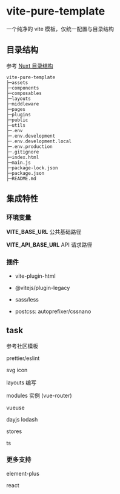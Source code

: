 # vite-pure-template

一个纯净的 vite 模板，仅统一配置与目录结构

## 目录结构

参考 [Nuxt 目录结构](https://nuxt.com/docs/guide/directory-structure/app)

```
vite-pure-template
├─assets
├─components
├─composables
├─layouts
├─middleware
├─pages
├─plugins
├─public
├─utils
├─.env
├─.env.development
├─.env.development.local
├─.env.production
├─.gitignore
├─index.html
├─main.js
├─package-lock.json
├─package.json
├─README.md
```

## 集成特性

### 环境变量

**VITE_BASE_URL** 公共基础路径

**VITE_API_BASE_URL** API 请求路径

### 插件

- vite-plugin-html

- @vitejs/plugin-legacy

- sass/less

- postcss: autoprefixer/cssnano

## task

参考社区模板

prettier/eslint

svg icon

layouts 编写

modules 实例 (vue-router)

vueuse

dayjs lodash

stores

ts

### 更多支持

element-plus

react
